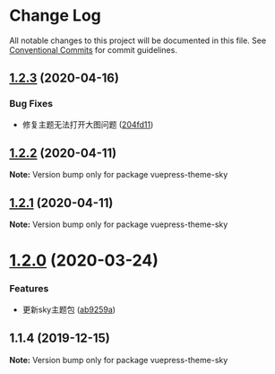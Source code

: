 # Change Log

All notable changes to this project will be documented in this file.
See [Conventional Commits](https://conventionalcommits.org) for commit guidelines.

## [1.2.3](https://github.com/lihaizhong/toolkit/compare/vuepress-theme-sky@1.2.2...vuepress-theme-sky@1.2.3) (2020-04-16)


### Bug Fixes

* 修复主题无法打开大图问题 ([204fd11](https://github.com/lihaizhong/toolkit/commit/204fd1142c0ba044444d9177adbf550f8f33b713))





## [1.2.2](https://github.com/lihaizhong/toolkit/compare/vuepress-theme-sky@1.2.1...vuepress-theme-sky@1.2.2) (2020-04-11)

**Note:** Version bump only for package vuepress-theme-sky





## [1.2.1](https://github.com/lihaizhong/toolkit/compare/vuepress-theme-sky@1.2.0...vuepress-theme-sky@1.2.1) (2020-04-11)

**Note:** Version bump only for package vuepress-theme-sky





# [1.2.0](https://github.com/lihaizhong/toolkit/compare/vuepress-theme-sky@1.1.4...vuepress-theme-sky@1.2.0) (2020-03-24)


### Features

* 更新sky主题包 ([ab9259a](https://github.com/lihaizhong/toolkit/commit/ab9259a1a7fa42b279df86b09fcde2f73620f340))





## 1.1.4 (2019-12-15)

**Note:** Version bump only for package vuepress-theme-sky
